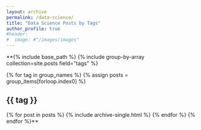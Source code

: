 ```yaml
---
layout: archive
permalink: /data-science/
title: "Data Science Posts by Tags"
author_profile: true
#header:
#  image: #"/images/images"
---
```

**{% include base_path %}
{% include group-by-array collection=site.posts field="tags" %}

{% for tag in group_names %}
  {% assign posts = group_items[forloop.index0] %}
  <h2 id="{{ tag | slugify }}" class="archive__subtitle">{{ tag }}</h2>
  {% for post in posts %}
    {% include archive-single.html %}
  {% endfor %}
{% endfor %}**
